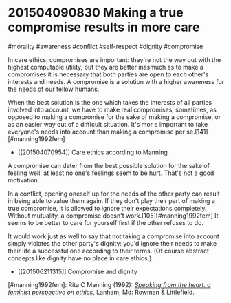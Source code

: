 # 201504090830 Making a true compromise results in more care
#morality #awareness #conflict #self-respect #dignity #compromise

In care ethics, compromises are important: they're not the way out with the highest computable utility, but they are better inasmuch as to make a compromises it is necessary that both parties are open to each other's interests and needs. A compromise is a solution with a higher awareness for the needs of our fellow humans.

When the best solution is the one which takes the interests of all parties involved into account, we have to make real compromises, sometimes, as opposed to making a compromise for the sake of making a compromise, or as an easier way out of a difficult situation. It's mor e important to take everyone's needs into account than making a compromise per se.[141][#manning1992fem]

- [[201504070954]] Care ethics according to Manning

A compromise can deter from the best possible solution for the sake of feeling well: at least no one's feelings seem to be hurt. That's not a good motivation.

In a conflict, opening oneself up for the needs of the other party can result in being able to value them again. If they don't play their part of making a true compromise, it is allowed to ignore their expectations completely. Without mutuality, a compromise doesn't work.[105][#manning1992fem] It seems to be better to care for yourself first if the other refuses to do.

It would work just as well to say that not taking a compromise into account simply violates the other party's dignity: you'd ignore their needs to make their life a successful one according to their terms. (Of course abstract concepts like dignity have no place in care ethics.)

- [[201506211315]] Compromise and dignity

[#manning1992fem]: Rita C Manning (1992): _[Speaking from the heart. a feminist perspective on ethics](x-bdsk://manning1992fem)_, Lanham, Md: Rowman & Littlefield.

